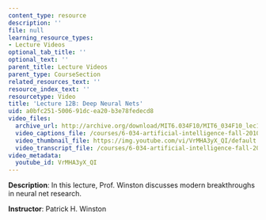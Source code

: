 ```yaml
---
content_type: resource
description: ''
file: null
learning_resource_types:
- Lecture Videos
optional_tab_title: ''
optional_text: ''
parent_title: Lecture Videos
parent_type: CourseSection
related_resources_text: ''
resource_index_text: ''
resourcetype: Video
title: 'Lecture 12B: Deep Neural Nets'
uid: a0bfc251-5006-91dc-ea20-b3e78fedecd8
video_files:
  archive_url: http://archive.org/download/MIT6.034F10/MIT6_034F10_lec12B_300k.mp4
  video_captions_file: /courses/6-034-artificial-intelligence-fall-2010/ca53a5e9a4805c5dbf48b3ca1448f8c0_VrMHA3yX_QI.vtt
  video_thumbnail_file: https://img.youtube.com/vi/VrMHA3yX_QI/default.jpg
  video_transcript_file: /courses/6-034-artificial-intelligence-fall-2010/2adffca2acd3c22da036a81e893b029a_VrMHA3yX_QI.pdf
video_metadata:
  youtube_id: VrMHA3yX_QI
---
```


**Description**: In this lecture, Prof. Winston discusses modern breakthroughs in neural net research.

**Instructor**: Patrick H. Winston